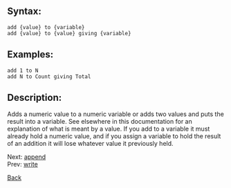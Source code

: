 ## Syntax:
`add {value} to {variable}`  
`add {value} to {value} giving {variable}`
## Examples:
`add 1 to N`  
`add N to Count giving Total`
## Description:
Adds a numeric value to a numeric variable or adds two values and puts the result into a variable. See elsewhere in this documentation for an explanation of what is meant by a value. If you add to a variable it must already hold a numeric value, and if you assign a variable to hold the result of an addition it will lose whatever value it previously held. 

Next: [append](append.md)  
Prev: [write](write.md)

[Back](../core.md)
